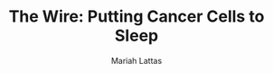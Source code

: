 ---
# Episode Settings
title: "The Wire: Putting Cancer Cells to Sleep"
air-time: "5:30 PM"
air-day: "weekday"
link: "http://thewire.org.au/day/thursday-02-august-2018/"
package-link: "http://thewire.org.au/story/putting-cancer-cells-sleep/"
description: "A group of scientists from Melbourne have discovered a new drug that is designed to put cancer cells to sleep. <br>The finding was a collaborative effort with over 50 researchers taking part and bringing different techniques to help develop the anti-cancer drug."
download: false
download-link: ""
package-download: true
package-download-link: ""

# Show Settings
show: "The Wire"
stations: ["Radio Adelaide 101.5 in Adelaide", "2SER 107.3 in Sydney", "4EB 98.1 in Brisbane", "CAAMA RADIO 100.5 Alice Springs", "RTR-FM 92.1 in Perth", "JOY 94.9 in Melbourne"]
stations-links: ["http://radioadelaide.org.au/program/pink-rabbit/", "https://2ser.com/the-wire/", "https://www.4eb.org.au/TheWire", "https://caama.com.au/news/2016/stream-us-live-now-1", "https://rtrfm.com.au/", "https://joy.org.au/thewire/"]

# Podcast Settings
has-podcast: true
apple: "https://itunes.apple.com/au/podcast/the-wire-full-show/id1102296208"
spotify: ""
subscribe: "http://thewire.org.au/feed/fullshow"

# Post Settings
author: Mariah Lattas
category: radio
tags: radio the-wire podcast
layout: post
type: radio
---